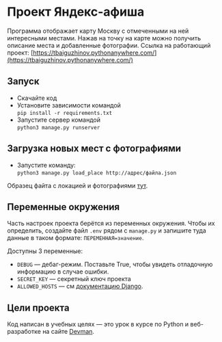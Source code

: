 # Проект Яндекс-афиша

Программа отображает карту Москву с отмеченными на ней интересными местами. Нажав на точку на карте можно получить описание места и добавленные фотографии.
Ссылка на работающий проект: [https://tbaiguzhinov.pythonanywhere.com/](https://tbaiguzhinov.pythonanywhere.com/)

## Запуск

- Скачайте код
- Установите зависимости командой  
```pip install -r requirements.txt```
- Запустите сервер командой  
```python3 manage.py runserver```

## Загрузка новых мест с фотографиями

- Запустите команду:  
```python3 manage.py load_place http://адрес/файла.json```

Образец файта с локацией и фотографиями [тут](https://raw.githubusercontent.com/devmanorg/where-to-go-places/master/places/%D0%90%D0%BD%D1%82%D0%B8%D0%BA%D0%B0%D1%84%D0%B5%20Bizone.json).

## Переменные окружения

Часть настроек проекта берётся из переменных окружения. Чтобы их определить, создайте файл `.env` рядом с `manage.py` и запишите туда данные в таком формате: `ПЕРЕМЕННАЯ=значение`.

Доступны 3 переменные:
- `DEBUG` — дебаг-режим. Поставьте True, чтобы увидеть отладочную информацию в случае ошибки.
- `SECRET_KEY` — секретный ключ проекта
- `ALLOWED_HOSTS` — см [документацию Django](https://docs.djangoproject.com/en/3.1/ref/settings/#allowed-hosts).

## Цели проекта

Код написан в учебных целях — это урок в курсе по Python и веб-разработке на сайте [Devman](https://dvmn.org).
